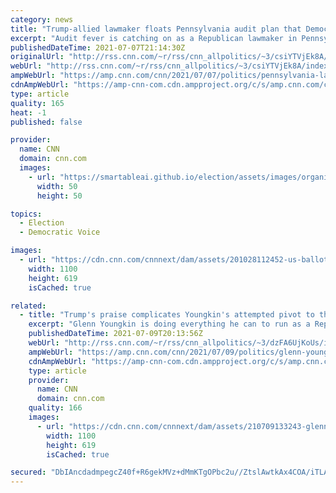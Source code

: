 ```yaml
---
category: news
title: "Trump-allied lawmaker floats Pennsylvania audit plan that Democrats slam as political ploy"
excerpt: "Audit fever is catching on as a Republican lawmaker in Pennsylvania announced Wednesday that he is pushing for a so-called forensic audit of the 2020 election.\n    \n"
publishedDateTime: 2021-07-07T21:14:30Z
originalUrl: "http://rss.cnn.com/~r/rss/cnn_allpolitics/~3/csiYTVjEk8A/index.html"
webUrl: "http://rss.cnn.com/~r/rss/cnn_allpolitics/~3/csiYTVjEk8A/index.html"
ampWebUrl: "https://amp.cnn.com/cnn/2021/07/07/politics/pennsylvania-lawmaker-election-audit/index.html"
cdnAmpWebUrl: "https://amp-cnn-com.cdn.ampproject.org/c/s/amp.cnn.com/cnn/2021/07/07/politics/pennsylvania-lawmaker-election-audit/index.html"
type: article
quality: 165
heat: -1
published: false

provider:
  name: CNN
  domain: cnn.com
  images:
    - url: "https://smartableai.github.io/election/assets/images/organizations/cnn.com-50x50.jpg"
      width: 50
      height: 50

topics:
  - Election
  - Democratic Voice

images:
  - url: "https://cdn.cnn.com/cnnnext/dam/assets/201028112452-us-ballot-drop-box-1027-super-tease.jpg"
    width: 1100
    height: 619
    isCached: true

related:
  - title: "Trump's praise complicates Youngkin's attempted pivot to the political middle in Virginia"
    excerpt: "Glenn Youngkin is doing everything he can to run as a Republican outsider in Virginia's gubernatorial election. But former President Donald Trump is muddling that strategy.\n    \n"
    publishedDateTime: 2021-07-09T20:13:56Z
    webUrl: "http://rss.cnn.com/~r/rss/cnn_allpolitics/~3/dzFA6UjKoUs/index.html"
    ampWebUrl: "https://amp.cnn.com/cnn/2021/07/09/politics/glenn-youngkin-donald-trump-va-governor-race/index.html"
    cdnAmpWebUrl: "https://amp-cnn-com.cdn.ampproject.org/c/s/amp.cnn.com/cnn/2021/07/09/politics/glenn-youngkin-donald-trump-va-governor-race/index.html"
    type: article
    provider:
      name: CNN
      domain: cnn.com
    quality: 166
    images:
      - url: "https://cdn.cnn.com/cnnnext/dam/assets/210709133243-glenn-youngkin-0630-restricted-super-tease.jpg"
        width: 1100
        height: 619
        isCached: true

secured: "DbIAncdadmpegcZ40f+R6gekMVz+dMmKTgOPbc2u//ZtslAwtkAx4COA/iTLAHcE3zS+zN1ToOLnn7Zmlw0SFbkkzcwiK+miqVT4EubS/mjlbqGKdpp9v0qfC5W52zVFpEzQ8uzWCY78nzimxsovzC553syyxAq2+eTp9iD2mLE6++eVrAwbD6/r8/GIghVauMsAyhFBqTMqOkxM5RV9RwCpN9zF4CFRJzssY3RP4eCJr/ynZzMHll3/VVYZazFcpgec3Z3wE00Hzbh5Hdt4dclSc0eGmUJxKJ+5S7KiZ+Ukje0QWJMwZMaWKT2WbmgDqjTOVaqKWR0+xUXw/p/TVqf1Cz2pvCByvyySYW3vjmk=;ZFnN8q1MMR3FRpk0SW/YsA=="
---
```


